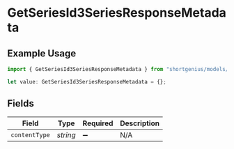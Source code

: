 # GetSeriesId3SeriesResponseMetadata

## Example Usage

```typescript
import { GetSeriesId3SeriesResponseMetadata } from "shortgenius/models/operations";

let value: GetSeriesId3SeriesResponseMetadata = {};
```

## Fields

| Field              | Type               | Required           | Description        |
| ------------------ | ------------------ | ------------------ | ------------------ |
| `contentType`      | *string*           | :heavy_minus_sign: | N/A                |